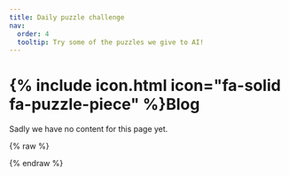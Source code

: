 ```yaml
---
title: Daily puzzle challenge
nav:
  order: 4
  tooltip: Try some of the puzzles we give to AI!
---
```


# {% include icon.html icon="fa-solid fa-puzzle-piece" %}Blog

Sadly we have no content for this page yet. 

{% raw %}
<!--
{% include section.html %}

{% include search-box.html %}

{% include tags.html tags=site.tags %}

{% include search-info.html %}

{% include list.html data="posts" component="post-excerpt" %}
-->
{% endraw %}
